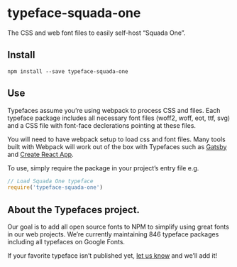 
# typeface-squada-one

The CSS and web font files to easily self-host “Squada One”.

## Install

`npm install --save typeface-squada-one`

## Use

Typefaces assume you’re using webpack to process CSS and files. Each typeface
package includes all necessary font files (woff2, woff, eot, ttf, svg) and
a CSS file with font-face declerations pointing at these files.

You will need to have webpack setup to load css and font files. Many tools built
with Webpack will work out of the box with Typefaces such as [Gatsby](https://github.com/gatsbyjs/gatsby)
and [Create React App](https://github.com/facebookincubator/create-react-app).

To use, simply require the package in your project’s entry file e.g.

```javascript
// Load Squada One typeface
require('typeface-squada-one')
```

## About the Typefaces project.

Our goal is to add all open source fonts to NPM to simplify using great fonts in
our web projects. We’re currently maintaining 846 typeface packages
including all typefaces on Google Fonts.

If your favorite typeface isn’t published yet, [let us know](https://github.com/KyleAMathews/typefaces)
and we’ll add it!
